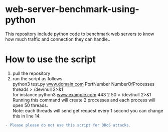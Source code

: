 # web-server-benchmark-using-python
This repository include python code to benchmark web servers to know how much traffic and connection they can handle..
# How to use the script 
1. pull the repository
2. run the script as follows <br>
   python3 test.py www.domain.com PortNumber NumberOfProcesses threads  > /dev/null 2>&1 <br>
   for instance
   python3 www.example.com 443 2 50 > /dev/null 2>&1 <br>
   Running this command will create 2 processes and each process will open 50 threads. <br>
   Note: each threads will send get request every 1 second you can change this in line 14.
```diff
- Please please do not use this script for DDoS attacks.
```
